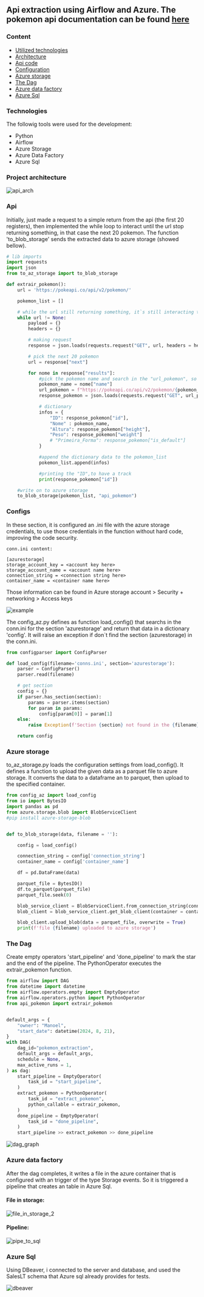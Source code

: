 ## Api extraction using Airflow and Azure. The pokemon api documentation can be found [here](https://pokeapi.co/docs/v2)
### Content

* [Utilized technologies](#technologies)
* [Architecture](#project-architecture)
* [Api code](#api)
* [Configuration](#configs)
* [Azure storage](#azure-storage)
* [The Dag](#the-dag)
* [Azure data factory](#azure-data-factory)
* [Azure Sql](#azure-sql)

### Technologies
The followig tools were used for the development:

- Python
- Airflow
- Azure Storage
- Azure Data Factory
- Azure Sql

### Project architecture

![api_arch](https://github.com/user-attachments/assets/e854fa0f-5376-43f7-ac4c-502eca59c6ae)

### Api

Initially, just made a request to a simple return from the api (the first 20 registers), then implemented the while loop to interact until the url stop returning something, in that case the next 20 pokemon. The function 'to_blob_storage' sends the extracted data to azure storage (showed bellow).

```python
# lib imports
import requests
import json
from to_az_storage import to_blob_storage

def extrair_pokemon():
    url = 'https://pokeapi.co/api/v2/pokemon/'

    pokemon_list = []

    # while the url still returning something, it`s still interacting to get the next 20 registers
    while url != None:
        payload = {}
        headers = {}

        # making request
        response = json.loads(requests.request("GET", url, headers = headers, data = payload).text)

        # pick the next 20 pokemon
        url = response["next"]

        for nome in response["results"]:
            #pick the pokemon name and search in the "url_pokemon", so every iteration is made a request for a diferent "url_pokemon"
            pokemon_name = nome["name"]
            url_pokemon = f"https://pokeapi.co/api/v2/pokemon/{pokemon_name}"
            response_pokemon = json.loads(requests.request("GET", url_pokemon, headers = headers, data = payload).text)

            # dictionary
            infos = {
                "ID": response_pokemon["id"],
                "Nome" : pokemon_name,
                "Altura": response_pokemon["height"],
                "Peso": response_pokemon["weight"]
                # "Primeira_Forma": response_pokemon["is_default"]
            }

            #append the dictionary data to the pokemon_list
            pokemon_list.append(infos)

            #printing the "ID",to have a track
            print(response_pokemon["id"])

    #write on to azure storage
    to_blob_storage(pokemon_list, "api_pokemon")
```
### Configs

In these section, it is configured an .ini file with the azure storage credentials, to use those credentials in the function without hard code, improving
the code security.

```
conn.ini content:

[azurestorage]
storage_account_key = <account key here>
storage_account_name = <account name here>
connection_string = <connection string here>
container_name = <container name here>
```
Those information can be found in Azure storage account > Security + networking > Access keys

![example](https://github.com/user-attachments/assets/245664a4-07ca-4219-b645-8be887ed86f2)

The config_az.py defines as function load_config() that searchs in the conn.ini for the section 'azurestorage' and return that data in a dictionary 'config'. It will raise an exception if don`t find the section (azurestorage) in the conn.ini.
```python
from configparser import ConfigParser

def load_config(filename='conns.ini', section='azurestorage'):
    parser = ConfigParser()
    parser.read(filename)

    # get section
    config = {}
    if parser.has_section(section):
        params = parser.items(section)
        for param in params:
            config[param[0]] = param[1]
    else:
        raise Exception(f'Section {section} not found in the {filename} file')

    return config
```
### Azure storage

to_az_storage.py loads the configuration settings from load_config(). It defines a function to upload the given data as a parquet file to azure storage. It converts the data to a dataframe an to parquet, then upload to the specified container.
```python
from config_az import load_config
from io import BytesIO
import pandas as pd
from azure.storage.blob import BlobServiceClient
#pip install azure-storage-blob


def to_blob_storage(data, filename = ''):

    config = load_config()

    connection_string = config['connection_string']
    container_name = config['container_name']

    df = pd.DataFrame(data)

    parquet_file = BytesIO()
    df.to_parquet(parquet_file)
    parquet_file.seek(0)

    blob_service_client = BlobServiceClient.from_connection_string(connection_string)
    blob_client = blob_service_client.get_blob_client(container = container_name, blob = filename)

    blob_client.upload_blob(data = parquet_file, overwrite = True)
    print(f'file {filename} uploaded to azure storage')
```
### The Dag

Create empty operators 'start_pipeline' and 'done_pipeline' to mark the star and the end of the pipeline. The PythonOperator executes the extrair_pokemon function.
```python
from airflow import DAG
from datetime import datetime
from airflow.operators.empty import EmptyOperator
from airflow.operators.python import PythonOperator
from api_pokemon import extrair_pokemon


default_args = {
    "owner": "Manoel",
    "start_date": datetime(2024, 8, 21),
}
with DAG(
    dag_id="pokemon_extraction",
    default_args = default_args,
    schedule = None,
    max_active_runs = 1,
) as dag:
    start_pipeline = EmptyOperator(
        task_id = "start_pipeline",
    )
    extract_pokemon = PythonOperator(
        task_id = "extract_pokemon",
        python_callable = extrair_pokemon,
    )
    done_pipeline = EmptyOperator(
        task_id = "done_pipeline",
    )
    start_pipeline >> extract_pokemon >> done_pipeline
```
![dag_graph](https://github.com/user-attachments/assets/d942ce9b-f4ae-4ec7-a1a3-0f03118ab1a9)

### Azure data factory

After the dag completes, it writes a file in the azure container that is configured with an trigger of the type Storage events. So it is triggered a pipeline that creates an table in Azure Sql.

#### File in storage:

![file_in_storage_2](https://github.com/user-attachments/assets/07fbd156-9a78-4c50-abfc-2a25ab45f6f7)

#### Pipeline:

![pipe_to_sql](https://github.com/user-attachments/assets/5ea3a6b4-a5b1-419b-9b93-8ae1166f8e34)

### Azure Sql

Using DBeaver, i connected to the server and database, and used the SalesLT schema that Azure sql already provides for tests.

![dbeaver](https://github.com/user-attachments/assets/7ca8627e-9536-427b-a8ea-bbbb36aef7cc)
